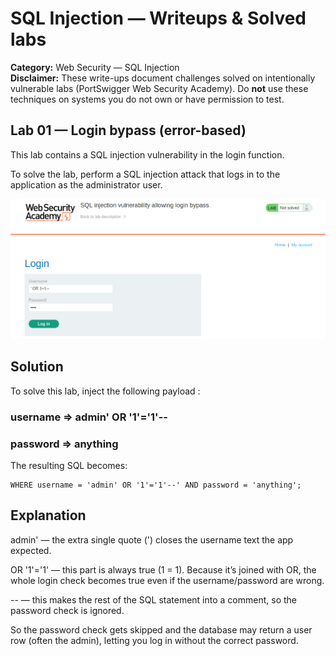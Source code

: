 # SQL Injection — Writeups & Solved labs
**Category:** Web Security — SQL Injection  
**Disclaimer:** These write-ups document challenges solved on intentionally vulnerable labs (PortSwigger Web Security Academy). Do **not** use these techniques on systems you do not own or have permission to test.


## Lab 01 — Login bypass (error-based)
 This lab contains a SQL injection vulnerability in the login function.

To solve the lab, perform a SQL injection attack that logs in to the application as the administrator user. 

![image alt](https://github.com/GERRY-01/Cybersecurity-Projects-/blob/main/Cybersec/SQLinjection/Lab1%20Quiz.png?raw=true)

## Solution
To solve this lab, inject the following payload :
### username => admin' OR '1'='1'-- 
### password => anything

The resulting SQL becomes:
``` SELECT * FROM users
WHERE username = 'admin' OR '1'='1'--' AND password = 'anything';
```
## Explanation
admin' — the extra single quote (') closes the username text the app expected.

OR '1'='1' — this part is always true (1 = 1). Because it’s joined with OR, the whole login check becomes true even if the username/password are wrong.

-- — this makes the rest of the SQL statement into a comment, so the password check is ignored.

So the password check gets skipped and the database may return a user row (often the admin), letting you log in without the correct password.
